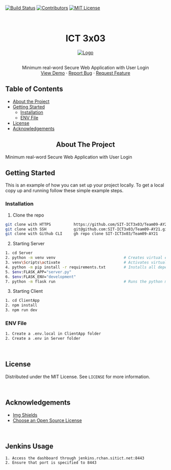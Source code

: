 [![Build Status][build-shield]][build-url]
[![Contributors][contributors-shield]][contributors-url]
[![MIT License][license-shield]][license-url]

<!-- PROJECT LOGO -->
<br />
<div>
  <div align="center">
    <h1 style="font-weight: bold">ICT 3x03</h1>
    <a href="https://github.com/SIT-ICT3x03/Team09-AY21">
        <img src="./resources/logo.png" alt="Logo">
    </a>
    <p align="center" style="margin-top: 30px">
        Minimum real-word Secure Web Application with User Login
        <br />
        <a href="https://t.me/teamsys_bot">View Demo</a>
        ·
        <a href="https://github.com/SIT-ICT3x03/Team09-AY21/issues">Report Bug</a>
        ·
        <a href="https://github.com/SIT-ICT3x03/Team09-AY21/issues">Request Feature</a>
    </p>
  </div>
</div>

<!-- TABLE OF CONTENTS -->

## Table of Contents

- [About the Project](#about-the-project)
- [Getting Started](#getting-started)
  - [Installation](#installation)
  - [ENV File](#env-file)
- [License](#license)
- [Acknowledgements](#acknowledgements)

<!-- ABOUT THE PROJECT -->
<h2 align="center"><b>About The Project</b></h2>

Minimum real-word Secure Web Application with User Login

## Getting Started

This is an example of how you can set up your project locally. To get a local copy up and running follow these simple example steps.

### Installation

1. Clone the repo

```sh
git clone with HTTPS          https://github.com/SIT-ICT3x03/Team09-AY21.git
git clone with SSH            git@github.com:SIT-ICT3x03/Team09-AY21.git
git clone with Github CLI     gh repo clone SIT-ICT3x03/Team09-AY21
```

2. Starting Server

```sh
1. cd Server
2. python -m venv venv                              # Creates virtual environment locally
3. venv\Scripts\activate                            # Activates virtual environment
4. python -m pip install -r requirements.txt        # Installs all dependencies
5. $env:FLASK_APP="server.py"
6. $env:FLASK_ENV="development"
7. python -m flask run                              # Runs the python main file
```

3. Starting Client

```sh
1. cd ClientApp
2. npm install
3. npm run dev
```

### ENV File

```sh
1. Create a .env.local in ClientApp folder
2. Create a .env in Server folder
```

<!-- LICENSE -->
<br />

## License

Distributed under the MIT License. See `LICENSE` for more information.

<!-- Acknowledgements -->
<br />

## Acknowledgements

- [Img Shields](https://shields.io)
- [Choose an Open Source License](https://choosealicense.com)

<!-- Contributions -->
<br />

<!-- MARKDOWN LINKS & IMAGES -->
<!-- https://www.markdownguide.org/basic-syntax/#reference-style-links -->

## Jenkins Usage
```sh
1. Access the dashboard through jenkins.rchan.sitict.net:8443
2. Ensure that port is specified to 8443
```


[build-shield]: https://img.shields.io/badge/build-passing-brightgreen.svg?style=flat-square
[build-url]: #
[contributors-shield]: https://img.shields.io/badge/contributors-1-orange.svg?style=flat-square
[contributors-url]: https://github.com/SIT-ICT3x03/Team09-AY21/graphs/contributors
[license-shield]: https://img.shields.io/badge/license-MIT-blue.svg?style=flat-square
[license-url]: https://choosealicense.com/licenses/mit
